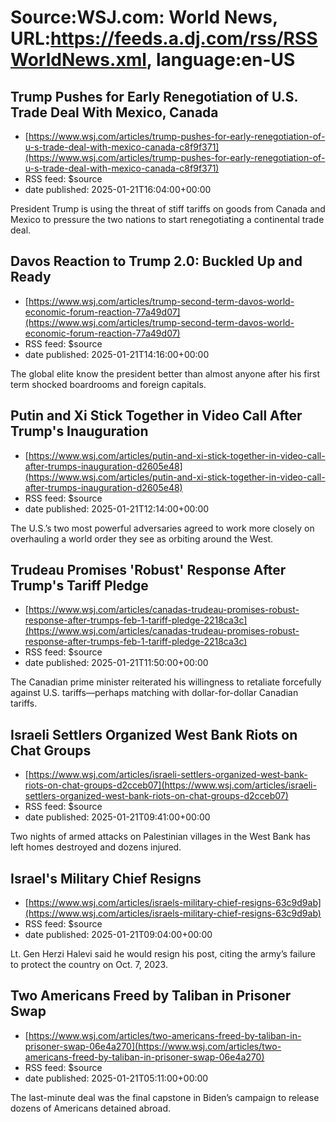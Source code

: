 # Source:WSJ.com: World News, URL:https://feeds.a.dj.com/rss/RSSWorldNews.xml, language:en-US

## Trump Pushes for Early Renegotiation of U.S. Trade Deal With Mexico, Canada
 - [https://www.wsj.com/articles/trump-pushes-for-early-renegotiation-of-u-s-trade-deal-with-mexico-canada-c8f9f371](https://www.wsj.com/articles/trump-pushes-for-early-renegotiation-of-u-s-trade-deal-with-mexico-canada-c8f9f371)
 - RSS feed: $source
 - date published: 2025-01-21T16:04:00+00:00

President Trump is using the threat of stiff tariffs on goods from Canada and Mexico to pressure the two nations to start renegotiating a continental trade deal.

## Davos Reaction to Trump 2.0: Buckled Up and Ready
 - [https://www.wsj.com/articles/trump-second-term-davos-world-economic-forum-reaction-77a49d07](https://www.wsj.com/articles/trump-second-term-davos-world-economic-forum-reaction-77a49d07)
 - RSS feed: $source
 - date published: 2025-01-21T14:16:00+00:00

The global elite know the president better than almost anyone after his first term shocked boardrooms and foreign capitals.

## Putin and Xi Stick Together in Video Call After Trump's Inauguration
 - [https://www.wsj.com/articles/putin-and-xi-stick-together-in-video-call-after-trumps-inauguration-d2605e48](https://www.wsj.com/articles/putin-and-xi-stick-together-in-video-call-after-trumps-inauguration-d2605e48)
 - RSS feed: $source
 - date published: 2025-01-21T12:14:00+00:00

The U.S.’s two most powerful adversaries agreed to work more closely on overhauling a world order they see as orbiting around the West.

## Trudeau Promises 'Robust' Response After Trump's Tariff Pledge
 - [https://www.wsj.com/articles/canadas-trudeau-promises-robust-response-after-trumps-feb-1-tariff-pledge-2218ca3c](https://www.wsj.com/articles/canadas-trudeau-promises-robust-response-after-trumps-feb-1-tariff-pledge-2218ca3c)
 - RSS feed: $source
 - date published: 2025-01-21T11:50:00+00:00

The Canadian prime minister reiterated his willingness to retaliate forcefully against U.S. tariffs—perhaps matching with dollar-for-dollar Canadian tariffs.

## Israeli Settlers Organized West Bank Riots on Chat Groups
 - [https://www.wsj.com/articles/israeli-settlers-organized-west-bank-riots-on-chat-groups-d2cceb07](https://www.wsj.com/articles/israeli-settlers-organized-west-bank-riots-on-chat-groups-d2cceb07)
 - RSS feed: $source
 - date published: 2025-01-21T09:41:00+00:00

Two nights of armed attacks on Palestinian villages in the West Bank has left homes destroyed and dozens injured.

## Israel's Military Chief Resigns
 - [https://www.wsj.com/articles/israels-military-chief-resigns-63c9d9ab](https://www.wsj.com/articles/israels-military-chief-resigns-63c9d9ab)
 - RSS feed: $source
 - date published: 2025-01-21T09:04:00+00:00

Lt. Gen Herzi Halevi said he would resign his post, citing the army’s failure to protect the country on Oct. 7, 2023.

## Two Americans Freed by Taliban in Prisoner Swap
 - [https://www.wsj.com/articles/two-americans-freed-by-taliban-in-prisoner-swap-06e4a270](https://www.wsj.com/articles/two-americans-freed-by-taliban-in-prisoner-swap-06e4a270)
 - RSS feed: $source
 - date published: 2025-01-21T05:11:00+00:00

The last-minute deal was the final capstone in Biden’s campaign to release dozens of Americans detained abroad.

